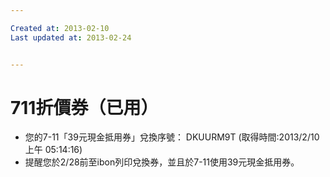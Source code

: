```yaml
---

Created at: 2013-02-10
Last updated at: 2013-02-24


---
```


# 711折價券（已用）


* 您的7-11「39元現金抵用券」兌換序號：
	DKUURM9T
	(取得時間:2013/2/10 上午 05:14:16)
* 提醒您於2/28前至ibon列印兌換券，並且於7-11使用39元現金抵用券。

